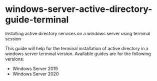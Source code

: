 # windows-server-active-directory-guide-terminal
Installing active directory services on a windows server using terminal session

This guide will help for the terminal installation of active directory in a windows server terminal version. Available guides are for the following versions:


* Windows Server 2019
* Windows Server 2020
